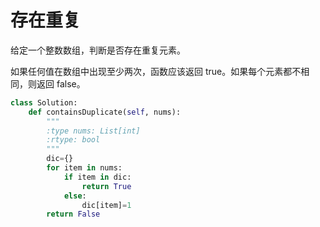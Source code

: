 # 存在重复

给定一个整数数组，判断是否存在重复元素。

如果任何值在数组中出现至少两次，函数应该返回 true。如果每个元素都不相同，则返回 false。

```py
class Solution:
    def containsDuplicate(self, nums):
        """
        :type nums: List[int]
        :rtype: bool
        """
        dic={}
        for item in nums:
            if item in dic:
                return True
            else:
                dic[item]=1
        return False
```
